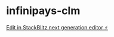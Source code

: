 # infinipays-clm

[Edit in StackBlitz next generation editor ⚡️](https://stackblitz.com/~/github.com/gcross1020/infinipays-clm)